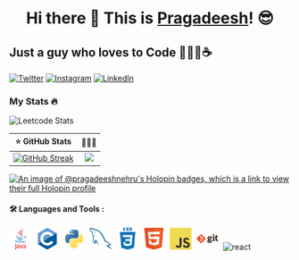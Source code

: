# <h1 align = "center" padding-bottom = 10 >Hi there 👋 This is <a href = 'https://www.linkedin.com/in/pragadeesh-nehru-a26040257/' >Pragadeesh</a>! 😎</h1>
## Just a guy who loves to Code 🧑🏼‍💻☕
[![Twitter](https://img.shields.io/badge/Twitter-%231D9BF0?style=flat&logo=twitter&logoColor=%23FFFFFF&labelColor=%231D9BF0&link=https%3A%2F%2Ftwitter.com%2Fpragdxshn)](https://twitter.com/pragdxshn)
[![Instagram](https://img.shields.io/badge/Instagram-%23E1306C?style=flat&logo=instagram&logoColor=%23FFFFFF&labelColor=%23E1306C)](https://instagram.com/pragadxsh/)
[![LinkedIn](https://img.shields.io/badge/LinkedIn-%230077B5?style=flat&logo=instagram&logoColor=%23FFFFFF&labelColor=%230077B5)](https://www.linkedin.com/in/pragadeesh-nehru-a26040257/)

<!--

- 🔭 I’m currently working on ...
- 🌱 I’m currently learning ...
- 👯 I’m looking to collaborate on ...
- 🤔 I’m looking for help with ...
- 💬 Ask me about ...
- 📫 How to reach me: ...
- 😄 Pronouns: ...
- ⚡ Fun fact: ...
-->
### My Stats 🔥
![Leetcode Stats](https://leetcard.jacoblin.cool/pragadeeshxenocrate?ext=activity)

:star: GitHub Stats         |  🧑🏼‍💻
:--------------------------:|:-------------------------: 
[![GitHub Streak](https://streak-stats.demolab.com/?user=PragadeeshNehru)](https://git.io/streak-stats) | ![](https://github-readme-stats.vercel.app/api/top-langs/?username=PragadeeshNehru&theme=vue-dark&hide_border=true&include_all_commits=true&count_private=true&layout=compact)

[![An image of @pragadeeshnehru's Holopin badges, which is a link to view their full Holopin profile](https://holopin.me/pragadeeshnehru)](https://holopin.io/@pragadeeshnehru)
#### :hammer_and_wrench: Languages and Tools :

<div>
  <img src="https://github.com/devicons/devicon/blob/master/icons/java/java-original-wordmark.svg" title="Java" alt="Java" width="40" height="40"/>&nbsp;
  <img src="https://github.com/devicons/devicon/blob/master/icons/c/c-original.svg" title="C" alt="C" width="40" height="40"/>&nbsp;
  <img src="https://github.com/devicons/devicon/blob/master/icons/python/python-original.svg" title="Python" alt="Python" width="40" height="40"/>&nbsp;
  <img src="https://github.com/devicons/devicon/blob/master/icons/mysql/mysql-original.svg" title="MySQL" alt="MySQL" width="40" height="40"/>&nbsp;
  <img src="https://github.com/devicons/devicon/blob/master/icons/css3/css3-plain-wordmark.svg"  title="CSS3" alt="CSS" width="40" height="40"/>&nbsp;
  <img src="https://github.com/devicons/devicon/blob/master/icons/html5/html5-original.svg" title="HTML5" alt="HTML" width="40" height="40"/>&nbsp;
  <img src="https://github.com/devicons/devicon/blob/master/icons/javascript/javascript-original.svg" title="JavaScript" alt="JavaScript" width="40" height="40"/>&nbsp;
  <img src="https://github.com/devicons/devicon/blob/master/icons/git/git-original-wordmark.svg" title="Git" **alt="Git" width="40" height="40"/>&nbsp;
  <img src="https://cdn.jsdelivr.net/gh/devicons/devicon@latest/icons/react/react-original.svg" title="reacr" alt="react" width="40" height="40" />
</div>
